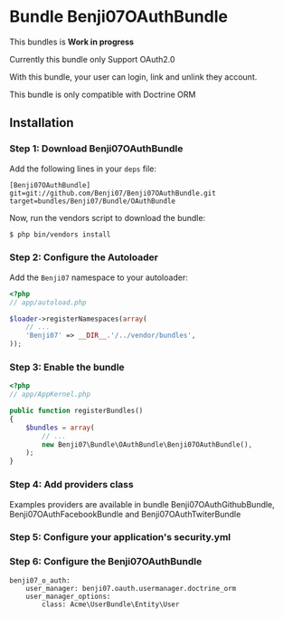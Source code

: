 # Bundle Benji07OAuthBundle

This bundles is **Work in progress**

Currently this bundle only Support OAuth2.0

With this bundle, your user can login, link and unlink they account.

This bundle is only compatible with Doctrine ORM

## Installation

### Step 1: Download Benji07OAuthBundle

Add the following lines in your `deps` file:

```
[Benji07OAuthBundle]
git=git://github.com/Benji07/Benji07OAuthBundle.git
target=bundles/Benji07/Bundle/OAuthBundle
```

Now, run the vendors script to download the bundle:

``` bash
$ php bin/vendors install
```

### Step 2: Configure the Autoloader

Add the `Benji07` namespace to your autoloader:

``` php
<?php
// app/autoload.php

$loader->registerNamespaces(array(
    // ...
    'Benji07' => __DIR__.'/../vendor/bundles',
));
```

### Step 3: Enable the bundle

```php
<?php
// app/AppKernel.php

public function registerBundles()
{
    $bundles = array(
        // ...
        new Benji07\Bundle\OAuthBundle\Benji07OAuthBundle(),
    );
}
```
### Step 4: Add providers class

Examples providers are available in bundle Benji07OAuthGithubBundle, Benji07OAuthFacebookBundle and Benji07OAuthTwiterBundle

### Step 5: Configure your application's security.yml

### Step 6: Configure the Benji07OAuthBundle

```
benji07_o_auth:
    user_manager: benji07.oauth.usermanager.doctrine_orm
    user_manager_options:
        class: Acme\UserBundle\Entity\User
```